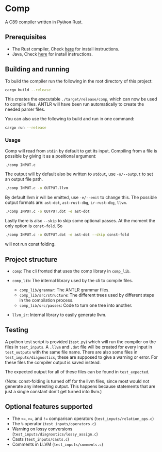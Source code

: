# Comp

A C89 compiler written in ~~Python~~ Rust.

## Prerequisites

- The Rust compiler, Check [here](https://www.rust-lang.org/tools/install) for
  install instructions.
- Java, Check
  [here](https://www.java.com/en/download/help/download_options.html) for
  install instructions.

## Building and running

To build the compiler run the following in the root directory of this project:

```bash
cargo build --release
```

This creates the executable `./target/release/comp`, which can now be used to
compile files. ANTLR will have been run automatically to create the needed
parser files.

You can also use the following to build and run in one command:

```bash
cargo run --release
```

### Usage

Comp will read from `stdin` by default to get its input. Compiling from a file
is possible by giving it as a positional argument:

```bash
./comp INPUT.c
```

The output will by default also be written to `stdout`, use `-o/--output` to set
an output file path.

```bash
./comp INPUT.c -o OUTPUT.llvm
```

By default llvm ir will be emitted, use `-e/--emit` to change this. The possible
output formats are: `ast-dot`, `ast-rust-dbg`, `ir-rust-dbg`, `llvm`.

```bash
./comp INPUT.c -o OUTPUT.dot -e ast-dot
```

Lastly there is also `--skip` to skip some optional passes. At the moment the
only option is `const-fold`. So

```bash
./comp INPUT.c -o OUTPUT.dot -e ast-dot --skip const-fold
```

will not run const folding.

## Project structure

- `comp`: The cli fronted that uses the comp library in `comp_lib`.

- `comp_lib`: The internal library used by the cli to compile files.
  - `comp_lib/grammar`: The ANTLR grammar files.
  - `comp_lib/src/structure`: The different trees used by different steps in the
    compilation process.
  - `comp_lib/src/passes`: Code to turn one tree into another.
- `llvm_ir`: Internal library to easily generate llvm.

## Testing

A python test script is provided (`test.py`) which will run the compiler on the
files in `test_inputs`. A `.llvm` and `.dot` file will be created for every
input in `test_outputs` with the same file name. There are also some files in
`test_inputs/diagnostics`, these are supposed to give a warning or error. For
these files the compiler output is saved instead.

The expected output for all of these files can be found in `test_expected`.

(Note: const-folding is turned off for the llvm files, since most would not
generate any interesting output. This happens because statements that are just a
single constant don't get turned into llvm.)

## Optional features supported

- The `<=`, `>=`, and `!=` comparison operators (`test_inputs/relation_ops.c`)
- The `%` operator (`test_inputs/operators.c`)
- Warning on lossy conversions (`test_inputs/diagnostics/lossy_assign.c`)
- Casts (`test_inputs/casts.c`)
- Comments in LLVM (`test_inputs/comments.c`)
